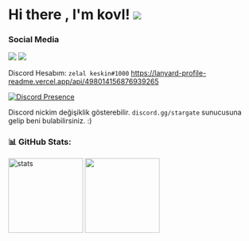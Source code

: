 # Hi there , I'm kovl! <img src="https://komarev.com/ghpvc/?username=ilaclarimialmadim&color=00ff54"/>
<h3>Social Media</h3>
<p align="left">
  <a href="https://discord.com/users/450731555053240340" target"blank_"><img src="https://img.shields.io/badge/discord%20-7289DA.svg?&style=for-the-badge&logo=discord&logoColor=white"></a>
  <a href="https://github.com/ilaclarimialmadim" target"blank_"><img src="https://img.shields.io/badge/GitHub%20-191717.svg?&style=for-the-badge&logo=github&logoColor=white"></a>
</p>

Discord Hesabım: `zelal keskin#1000`
https://lanyard-profile-readme.vercel.app/api/498014156876939265

[![Discord Presence](https://lanyard-profile-readme.vercel.app/api/498014156876939265)](https://discord.com/users/498014156876939265)

Discord nickim değişiklik gösterebilir. `discord.gg/stargate` sunucusuna gelip beni bulabilirsiniz. :)

<h3 align="left">📊 GitHub Stats:</h3>
<p align="left">
   <img src="https://github-readme-stats.vercel.app/api?username=ilaclarimialmadim&count_private=true&show_icons=true&theme=dark&hide_border=true" width="%100" height="150px" alt="stats" />
   <img src="https://github-readme-stats.vercel.app/api/top-langs/?username=ilaclarimialmadim=compact&show_icons=true&theme=dark&hide_border=true"width="%100" height="150px" />
</p>
